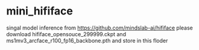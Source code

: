 # mini_hififace

singal model inference from https://github.com/mindslab-ai/hififace
please download hififace_opensouce_299999.ckpt and ms1mv3_arcface_r100_fp16_backbone.pth and store in this floder
